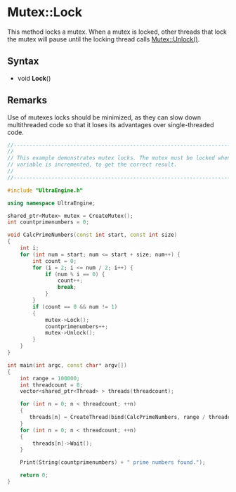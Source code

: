 # Mutex::Lock

This method locks a mutex. When a mutex is locked, other threads that lock the mutex will pause until the locking thread calls [Mutex::Unlock()](Mutex_Unlock.md).

## Syntax

- void **Lock**()

## Remarks

Use of mutexes locks should be minimized, as they can slow down multithreaded code so that it loses its advantages over single-threaded code.

```c++
//-----------------------------------------------------------------------------------------------
// 
// This example demonstrates mutex locks. The mutex must be locked when the countprimenumbers 
// variable is incremented, to get the correct result.
// 
//-----------------------------------------------------------------------------------------------

#include "UltraEngine.h"

using namespace UltraEngine;

shared_ptr<Mutex> mutex = CreateMutex();
int countprimenumbers = 0;

void CalcPrimeNumbers(const int start, const int size)
{
    int i;
    for (int num = start; num <= start + size; num++) {
        int count = 0;
        for (i = 2; i <= num / 2; i++) {
            if (num % i == 0) {
                count++;
                break;
            }
        }
        if (count == 0 && num != 1)
        {
            mutex->Lock();
            countprimenumbers++;
            mutex->Unlock();
        }
    }
}

int main(int argc, const char* argv[])
{
    int range = 100000;
    int threadcount = 8;
    vector<shared_ptr<Thread> > threads(threadcount);

    for (int n = 0; n < threadcount; ++n)
    {
       threads[n] = CreateThread(bind(CalcPrimeNumbers, range / threadcount * n, range / threadcount), true);
    }
    for (int n = 0; n < threadcount; ++n)
    {
        threads[n]->Wait();
    }

    Print(String(countprimenumbers) + " prime numbers found.");

    return 0;
}
```
